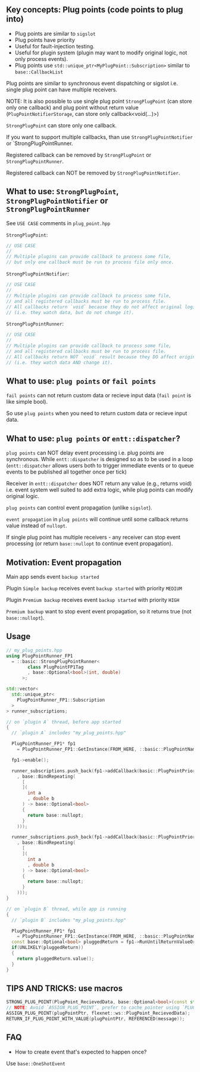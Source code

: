 ## Key concepts: Plug points (code points to plug into)

* Plug points are similar to `sigslot`
* Plug points have priority
* Useful for fault-injection testing.
* Useful for plugin system (plugin may want to modify original logic, not only process events).
* Plug points use `std::unique_ptr<MyPlugPoint::Subscription>` similar to `base::CallbackList`

Plug points are similar to synchronous event dispatching or sigslot i.e. single plug point can have multiple receivers.

NOTE: It is also possible to use single plug point `StrongPlugPoint` (can store only one callback) and plug point without return value (`PlugPointNotifierStorage`, can store only callback<void(...)>)

`StrongPlugPoint` can store only one callback.

If you want to support multiple callbacks, than use `StrongPlugPointNotifier` or `StrongPlugPointRunner.

Registered callback can be removed by `StrongPlugPoint` or `StrongPlugPointRunner`.

Registered callback can NOT be removed by `StrongPlugPointNotifier`.

## What to use: `StrongPlugPoint`, `StrongPlugPointNotifier` or `StrongPlugPointRunner`

See `USE CASE` comments in `plug_point.hpp`

`StrongPlugPoint`:

```cpp
// USE CASE
//
// Multiple plugins can provide callback to process some file,
// but only one callback must be run to process file only once.
```

`StrongPlugPointNotifier`:

```cpp
// USE CASE
//
// Multiple plugins can provide callback to process some file,
// and all registered callbacks must be run to process file.
// All callbacks return `void` because they do not affect original logic
// (i.e. they watch data, but do not change it).
```

`StrongPlugPointRunner`:

```cpp
// USE CASE
//
// Multiple plugins can provide callback to process some file,
// and all registered callbacks must be run to process file.
// All callbacks return NOT `void` result because they DO affect original logic
// (i.e. they watch data AND change it).
```

## What to use: `plug points` or `fail points`

`fail points` can not return custom data or recieve input data (`fail point` is like simple bool).

So use `plug points` when you need to return custom data or recieve input data.

## What to use: `plug points` or `entt::dispatcher`?

`plug points` can NOT delay event processing i.e. plug points are synchronous. While `entt::dispatcher` is designed so as to be used in a loop (`entt::dispatcher` allows users both to trigger immediate events or to queue events to be published all together once per tick)

Receiver in `entt::dispatcher` does NOT return any value (e.g., returns void) i.e. event system well suited to add extra logic, while plug points can modify original logic.

`plug points` can control event propagation (unlike `sigslot`).

`event propagation` in `plug points` will continue until some callback returns value instead of `nullopt`.

If single plug point has multiple receivers - any receiver can stop event processing (or return `base::nullopt` to continue event propagation).

## Motivation: Event propagation

Main app sends event `backup started`

Plugin `Simple backup` receives event `backup started` with priority `MEDIUM`

Plugin `Premium backup` receives event `backup started` with priority `HIGH`

`Premium backup` want to stop event event propagation, so it returns true (not `base::nullopt`).

## Usage

```cpp
// my_plug_points.hpp
using PlugPointRunner_FP1
  = ::basic::StrongPlugPointRunner<
        class PlugPointFP1Tag
        , base::Optional<bool>(int, double)
      >;

std::vector<
  std::unique_ptr<
    PlugPointRunner_FP1::Subscription
  >
> runner_subscriptions;

// on `plugin A` thread, before app started
{
  // `plugin A` includes "my_plug_points.hpp"

  PlugPointRunner_FP1* fp1
    = PlugPointRunner_FP1::GetInstance(FROM_HERE, ::basic::PlugPointName{"fp1"});

  fp1->enable();

  runner_subscriptions.push_back(fp1->addCallback(basic::PlugPointPriority::High
    , base::BindRepeating(
      [
      ](
        int a
        , double b
      ) -> base::Optional<bool>
      {
        return base::nullopt;
      }
    )));

  runner_subscriptions.push_back(fp1->addCallback(basic::PlugPointPriority::Lowest
    , base::BindRepeating(
      [
      ](
        int a
        , double b
      ) -> base::Optional<bool>
      {
        return base::nullopt;
      }
    )));
}

// on `plugin B` thread, while app is running
{
  // `plugin B` includes "my_plug_points.hpp"

  PlugPointRunner_FP1* fp1
    = PlugPointRunner_FP1::GetInstance(FROM_HERE, ::basic::PlugPointName{"fp1"});
  const base::Optional<bool> pluggedReturn = fp1->RunUntilReturnValueOrNullopt(int{1}, double{3.0});
  if(UNLIKELY(pluggedReturn))
  {
    return pluggedReturn.value();
  }
}
```

## TIPS AND TRICKS: use macros

```cpp
STRONG_PLUG_POINT(PlugPoint_RecievedData, base::Optional<bool>(const std::string&));
// NOTE: Avoid `ASSIGN_PLUG_POINT`, prefer to cache pointer using `PLUG_POINT_INSTANCE`
ASSIGN_PLUG_POINT(plugPointPtr, flexnet::ws::PlugPoint_RecievedData);
RETURN_IF_PLUG_POINT_WITH_VALUE(plugPointPtr, REFERENCED(message));
```

## FAQ

* How to create event that's expected to happen once?

Use `base::OneShotEvent`
